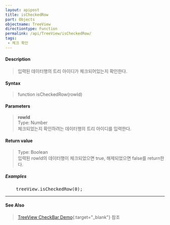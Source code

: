```yaml
---
layout: apipost
title: isCheckedRow
part: Objects
objectname: TreeView
directiontype: Function
permalink: /api/TreeView/isCheckedRow/
tags:
 - 체크 확인
---
```



#### Description

> 입력된 데이터행의 트리 아이디가 체크되어있는지 확인한다.

#### Syntax

> function isCheckedRow(rowId)

#### Parameters

> **rowId**  
> Type: Number  
> 체크되었는지 확인하려는 데이터행의 트리 아이디를 입력한다.  

#### Return value

> Type: Boolean  
> 입력된 rowId의 데이터행이 체크되었으면 true, 해제되었으면 false를 return한다.  

##### Examples 

<pre class="prettyprint">
    treeView.isCheckedRow(0);
</pre>

---

#### See Also

> [TreeView CheckBar Demo](http://demo.realgrid.net/Demo/TreeCheckBar){:target="_blank"} 참조    
